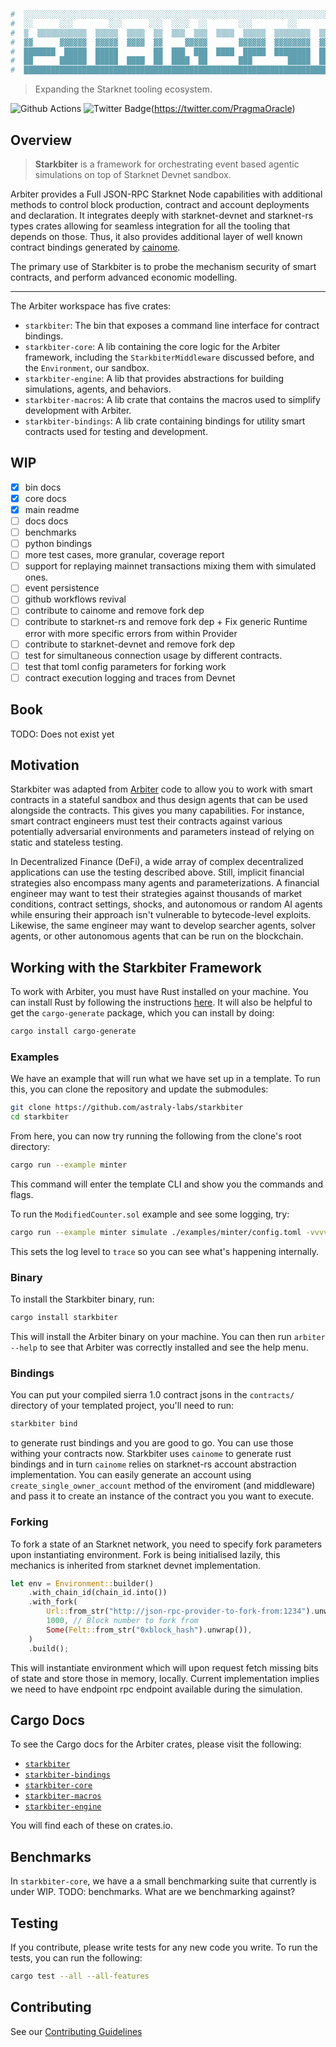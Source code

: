 ```bash
#  ░░░░░░░░░░░░░░░░░░░░░░░░░░░░░░░░░░░░░░░░░░░░░░░░░░░░░░░░░░░░░░░░░░░░░░░░░░░░░░░░░░░░░░░░░░
#  ░░      ░░░        ░░░      ░░░  ░░░░  ░░       ░░░        ░░        ░░        ░░       ░░
#  ▒  ▒▒▒▒▒▒▒▒▒▒▒  ▒▒▒▒▒  ▒▒▒▒  ▒▒  ▒▒▒  ▒▒▒  ▒▒▒▒  ▒▒▒▒▒  ▒▒▒▒▒▒▒▒  ▒▒▒▒▒  ▒▒▒▒▒▒▒▒  ▒▒▒▒  ▒
#  ▓▓      ▓▓▓▓▓▓  ▓▓▓▓▓  ▓▓▓▓  ▓▓     ▓▓▓▓▓       ▓▓▓▓▓▓  ▓▓▓▓▓▓▓▓  ▓▓▓▓▓      ▓▓▓▓       ▓▓
#  ███████  █████  █████        ██  ███  ███  ████  █████  ████████  █████  ████████  ███  ██
#  ██      ██████  █████  ████  ██  ████  ██       ███        █████  █████        ██  ████  █
#  ██████████████████████████████████████████████████████████████████████████████████████████
```
> Expanding the Starknet tooling ecosystem.

![Github Actions](https://github.com/astraly-labs/starkbiter/workflows/test/badge.svg)
![Twitter Badge](https://badgen.net/badge/icon/twitter?icon=twitter&label)(https://twitter.com/PragmaOracle)

## Overview
> **Starkbiter** is a framework for orchestrating event based agentic simulations on top of Starknet Devnet sandbox.

Arbiter provides a Full JSON-RPC Starknet Node capabilities with additional methods to control block production, contract and account deployments and declaration. It integrates deeply with starknet-devnet and starknet-rs types crates allowing for seamless integration for all the tooling that depends on those. Thus, it also provides additional layer of well known contract bindings generated by [cainome](https://github.com/cartridge-gg/cainome).

The primary use of Starkbiter is to probe the mechanism security of smart contracts, and perform advanced economic modelling.

---

The Arbiter workspace has five crates:
- `starkbiter`: The bin that exposes a command line interface for contract bindings.
- `starkbiter-core`: A lib containing the core logic for the Arbiter framework, including the `StarkbiterMiddleware` discussed before, and the `Environment`, our sandbox.
- `starkbiter-engine`: A lib that provides abstractions for building simulations, agents, and behaviors.
- `starkbiter-macros`: A lib crate that contains the macros used to simplify development with Arbiter.
- `starkbiter-bindings`: A lib crate containing bindings for utility smart contracts used for testing and development.

## WIP

- [x] bin docs
- [x] core docs
- [x] main readme
- [ ] docs docs
- [ ] benchmarks
- [ ] python bindings
- [ ] more test cases, more granular, coverage report
- [ ] support for replaying mainnet transactions mixing them with simulated ones.
- [ ] event persistence
- [ ] github workflows revival
- [ ] contribute to cainome and remove fork dep
- [ ] contribute to starknet-rs and remove fork dep + Fix generic Runtime error with more specific errors from within Provider
- [ ] contribute to starknet-devnet and remove fork dep
- [ ] test for simultaneous connection usage by different contracts.
- [ ] test that toml config parameters for forking work
- [ ] contract execution logging and traces from Devnet

## Book
TODO: Does not exist yet

## Motivation 
Starkbiter was adapted from [Arbiter](https://github.com/harnesslabs/arbiter) code to allow you to work with smart contracts in a stateful sandbox and thus design agents that can be used alongside the contracts.
This gives you many capabilities.
For instance, smart contract engineers must test their contracts against various potentially adversarial environments and parameters instead of relying on static and stateless testing.

In Decentralized Finance (DeFi), a wide array of complex decentralized applications can use the testing described above. Still, implicit financial strategies also encompass many agents and parameterizations. 
A financial engineer may want to test their strategies against thousands of market conditions, contract settings, shocks, and autonomous or random AI agents while ensuring their approach isn't vulnerable to bytecode-level exploits.
Likewise, the same engineer may want to develop searcher agents, solver agents, or other autonomous agents that can be run on the blockchain.

## Working with the Starkbiter Framework
To work with Arbiter, you must have Rust installed on your machine. 
You can install Rust by following the instructions [here](https://www.rust-lang.org/tools/install). 
It will also be helpful to get the `cargo-generate` package, which you can install by doing:
```bash
cargo install cargo-generate
```

### Examples
We have an example that will run what we have set up in a template.
To run this, you can clone the repository and update the submodules:
```bash
git clone https://github.com/astraly-labs/starkbiter
cd starkbiter
```

From here, you can now try running the following from the clone's root directory:
```bash
cargo run --example minter 
```
This command will enter the template CLI and show you the commands and flags.

To run the `ModifiedCounter.sol` example and see some logging, try:
```bash
cargo run --example minter simulate ./examples/minter/config.toml -vvvv
```
This sets the log level to `trace` so you can see what's happening internally.

### Binary
To install the Starkbiter binary, run:
```bash
cargo install starkbiter
```
This will install the Arbiter binary on your machine. You can then run `arbiter --help` to see that Arbiter was correctly installed and see the help menu.

### Bindings
You can put your compiled sierra 1.0 contract jsons in the `contracts/` directory of your templated project, you'll need to run:
```bash
starkbiter bind
```
to generate rust bindings and you are good to go. You can use those withing your contracts now.
Starkbiter uses `cainome` to generate rust bindings and in turn `cainome` relies on starknet-rs account abstraction implementation. You can easily generate an account using `create_single_owner_account` method of the enviroment (and middleware) and pass it to create an instance of the contract you you want to execute.

### Forking
To fork a state of an Starknet network, you need to specify fork parameters upon instantiating environment. Fork is being initialised lazily, this mechanics is inherited from starknet devnet implementation.

```rust
let env = Environment::builder()
    .with_chain_id(chain_id.into())
    .with_fork(
        Url::from_str("http://json-rpc-provider-to-fork-from:1234").unwrap(),
        1000, // Block number to fork from
        Some(Felt::from_str("0xblock_hash").unwrap()), 
    )
    .build();
```

This will instantiate environment which will upon request fetch missing bits of state and store those in memory, locally. Current implementation implies we need to have endpoint rpc endpoint available during the simulation.

## Cargo Docs

To see the Cargo docs for the Arbiter crates, please visit the following:
- [`starkbiter`](https://docs.rs/crate/starkbiter/)
- [`starkbiter-bindings`](https://docs.rs/crate/starkbiter-bindings/)
- [`starkbiter-core`](https://docs.rs/starkbiter-core/)
- [`starkbiter-macros`](https://docs.rs/starkbiter-macros/)
- [`starkbiter-engine`](https://docs.rs/starkbiter-engine/)

You will find each of these on crates.io.

## Benchmarks
In `starkbiter-core`, we have a a small benchmarking suite that currently is under WIP.
TODO: benchmarks. What are we benchmarking against?

## Testing

If you contribute, please write tests for any new code you write. To run the tests, you can run the following:

```bash
cargo test --all --all-features
```

## Contributing

See our [Contributing Guidelines](https://github.com/astraly-labs/starkbiter/blob/main/.github/CONTRIBUTING.md)
